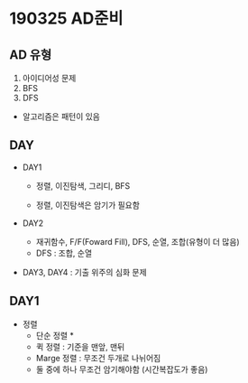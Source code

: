 # 190325 AD준비

## AD 유형

1. 아이디어성 문제
2. BFS
3. DFS

* 알고리즘은 패턴이 있음



## DAY

* DAY1

  * 정렬, 이진탐색, 그리디, BFS

  * 정렬, 이진탐색은 암기가 필요함
* DAY2

  * 재귀함수, F/F(Foward Fill), DFS, 순열, 조합(유형이 더 많음)
  * DFS : 조합, 순열
* DAY3, DAY4 : 기출 위주의 심화 문제



## DAY1

* 정렬
  * 단순 정렬
    * 
  * 퀵 정렬 : 기준을 맨앞, 맨뒤
  * Marge 정렬 : 무조건 두개로 나뉘어짐
  * 둘 중에 하나 무조건 암기해야함 (시간복잡도가 좋음)